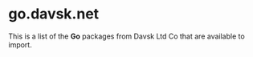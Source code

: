 # go.davsk.net
This is a list of the **Go** packages from Davsk Ltd Co that are available to import.
